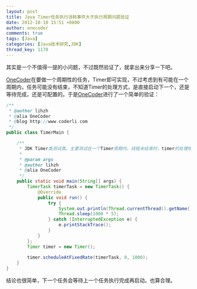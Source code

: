 ```yaml
---
layout: post
title: Java Timer任务执行消耗事件大于执行周期问题验证
date: 2012-10-10 15:51 +0800
author: onecoder
comments: true
tags: [Java]
categories: [Java技术研究,JDK]
thread_key: 1170
---
```

<p>
	其实是一个不值得一提的小问题，不过既然验证了，就拿出来分享一下吧。</p>
<div>
	<a href="http://www.coderli.com">OneCoder</a>在要做一个周期性的任务，Timer即可实现，不过考虑到有可能在一个周期内，任务可能没有结束，不知道Timer的处理方式，是直接启动下一个，还是等待完成，还是可配置的。于是<a href="http://www.coderli.com">OneCoder</a>进行了一个简单的验证：</div>
	
```java
/**
 * @author lihzh
 * @alia OneCoder
 * @blog http://www.coderli.com
 */
public class TimerMain {

	/**
	 * JDK Timer类测试类。主要测试在一个Timer周期内，线程未结束时，timer的处理情况。
	 * 
	 * @param args
	 * @author lihzh
	 * @alia OneCoder
	 */
	public static void main(String[] args) {
		TimerTask timerTask = new TimerTask() {
			@Override
			public void run() {
				try {
					System.out.println(Thread.currentThread().getName());
					Thread.sleep(1000 * 5);
				} catch (InterruptedException e) {
					e.printStackTrace();
				}
			}
		};
		Timer timer = new Timer();
		
		timer.scheduleAtFixedRate(timerTask, 0, 1000);
	}
}
```

<p>
	结论也很简单，下一个任务会等待上一个任务执行完成再启动。也算合理。</p>